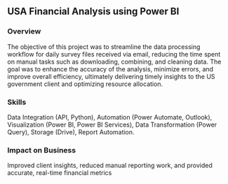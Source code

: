 ## USA Financial Analysis using Power BI

### Overview
The objective of this project was to streamline the data processing workflow for daily survey files received via email, reducing the time spent on manual tasks such as downloading, combining, and cleaning data. The goal was to enhance the accuracy of the analysis, minimize errors, and improve overall efficiency, ultimately delivering timely insights to the US government client and optimizing resource allocation.

### Skills
Data Integration (API, Python), Automation (Power Automate, Outlook), Visualization (Power BI, Power BI Services), Data Transformation (Power Query), Storage (Drive), Report Automation.

### Impact on Business
Improved client insights, reduced manual reporting work, and provided accurate, real-time financial metrics
